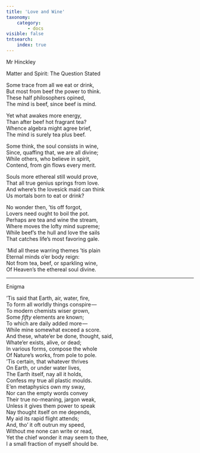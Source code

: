 ```yaml
---
title: 'Love and Wine'
taxonomy:
    category:
        - docs
visible: false
tntsearch:
    index: true
---
```


<div class="author">Mr Hinckley</div>

<span class="title">Matter and Spirit: The Question Stated</span>

Some trace from all we eat or drink,  
But most from beef the power to think.  
These half philosophers opined,  
The mind is beef, since beef is mind.  

Yet what awakes more energy,  
Than after beef hot fragrant tea?  
Whence algebra might agree brief,  
The mind is surely tea plus beef.

Some think, the soul consists in wine,  
Since, quaffing that, we are all divine;  
While others, who believe in spirit,  
Contend, from gin flows every merit.  

Souls more ethereal still would prove,  
That all true genius springs from love.  
And where’s the lovesick maid can think  
Us mortals born to eat or drink?  

No wonder then, ’tis off forgot,  
Lovers need ought to boil the pot.  
Perhaps are tea and wine the stream,  
Where moves the lofty mind supreme;  
While beef’s the hull and love the sails  
That catches life’s most favoring gale.  

’Mid all these warring themes ’tis plain  
Eternal minds o’er body reign:  
Not from tea, beef, or sparkling wine,  
Of Heaven’s the ethereal soul divine.

---
<span class="title">Enigma</span>

’Tis said that Earth, air, water, fire,  
To form all worldly things conspire —   
To modern chemists wiser grown,  
Some *fifty* elements are known;  
To which are daily added more —   
While mine somewhat exceed a score.  
And these, whate’er be done, thought, said,  
Whate’er exists, alive, or dead;  
In various forms, compose the whole  
Of Nature’s works, from pole to pole.  
’Tis certain, that whatever thrives  
On Earth, or under water lives,  
The Earth itself, nay all it holds,  
Confess my true all plastic moulds.  
E’en metaphysics own my sway,  
Nor can the empty words convey  
Their true no-meaning, jargon weak,  
Unless it gives them power to speak  
Nay thought itself on me depends,  
My aid its rapid flight attends;  
And, tho’ it oft outrun my speed,  
Without me none can write or read,  
Yet the chief wonder it may seem to thee,  
I a small fraction of myself should be.